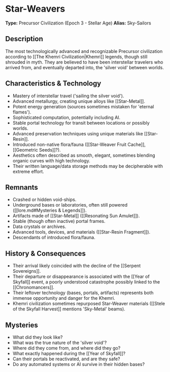 # Star-Weavers

**Type:** Precursor Civilization (Epoch 3 - Stellar Age)
**Alias:** Sky-Sailors

## Description
The most technologically advanced and recognizable Precursor civilization according to [[The Khemri Civilization|Khemri]] legends, though still shrouded in myth. They are believed to have been interstellar travelers who arrived from, and eventually departed into, the 'silver void' between worlds.

## Characteristics & Technology
*   Mastery of interstellar travel ('sailing the silver void').
*   Advanced metallurgy, creating unique alloys like [[Star-Metal]].
*   Potent energy generation (sources sometimes mistaken for 'eternal flames').
*   Sophisticated computation, potentially including AI.
*   Stable portal technology for transit between locations or possibly worlds.
*   Advanced preservation techniques using unique materials like [[Star-Resin]].
*   Introduced non-native flora/fauna ([[Star-Weaver Fruit Cache]], [[Geometric Seeds]]?).
*   Aesthetics often described as smooth, elegant, sometimes blending organic curves with high technology.
*   Their written language/data storage methods may be decipherable with extreme effort.

## Remnants
*   Crashed or hidden void-ships.
*   Underground bases or laboratories, often still powered ([[lore.md#Mysteries & Legends]]).
*   Artifacts made of [[Star-Metal]] ([[Resonating Sun Amulet]]).
*   Stable (though often inactive) portal frames.
*   Data crystals or archives.
*   Advanced tools, devices, and materials ([[Star-Resin Fragment]]).
*   Descendants of introduced flora/fauna.

## History & Consequences
*   Their arrival likely coincided with the decline of the [[Serpent Sovereigns]].
*   Their departure or disappearance is associated with the [[Year of Skyfall]] event, a poorly understood catastrophe possibly linked to the [[Chronomancers]].
*   Their leftover technology (bases, portals, artifacts) represents both immense opportunity and danger for the Khemri.
*   Khemri civilization sometimes repurposed Star-Weaver materials ([[Stele of the Skyfall Harvest]] mentions 'Sky-Metal' beams).

## Mysteries
*   What did they look like?
*   What was the true nature of the 'silver void'?
*   Where did they come from, and where did they go?
*   What exactly happened during the [[Year of Skyfall]]?
*   Can their portals be reactivated, and are they safe?
*   Do any automated systems or AI survive in their hidden bases? 
